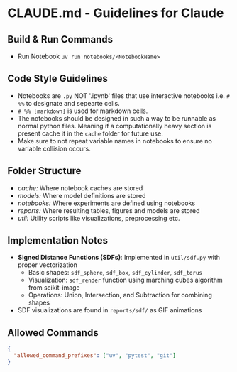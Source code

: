 # CLAUDE.md - Guidelines for Claude

## Build & Run Commands
- Run Notebook `uv run notebooks/<NotebookName>`

## Code Style Guidelines
- Notebooks are `.py` NOT '.ipynb' files that use interactive notebooks i.e. `# %%` to designate and sepearte cells.
- `# %% [markdown]` is used for markdown cells.
- The notebooks should be designed in such a way to be runnable as normal python files. Meaning
if a computationally heavy section is present cache it in the `cache` folder for future use.
- Make sure to not repeat variable names in notebooks to ensure no variable collision occurs.

## Folder Structure
- *cache:* Where notebook caches are stored
- *models:* Where model definitions are stored
- *notebooks:* Where experiments are defined using notebooks
- *reports:* Where resulting tables, figures and models are stored
- *util:* Utility scripts like visualizations, preprocessing etc.

## Implementation Notes
- **Signed Distance Functions (SDFs)**: Implemented in `util/sdf.py` with proper vectorization
  - Basic shapes: `sdf_sphere`, `sdf_box`, `sdf_cylinder`, `sdf_torus`
  - Visualization: `sdf_render` function using marching cubes algorithm from scikit-image
  - Operations: Union, Intersection, and Subtraction for combining shapes
- SDF visualizations are found in `reports/sdf/` as GIF animations

## Allowed Commands 
```json
{
  "allowed_command_prefixes": ["uv", "pytest", "git"]
}
``` 
